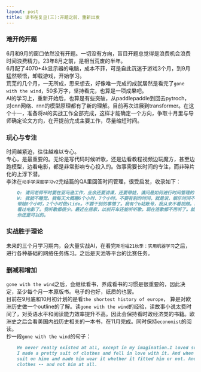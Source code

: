 ```yaml
---
layout: post
title: 读书在复旦(三):开题之前、重新出发
---
```


###  难开的开题
6月和9月的窗口依然没有开题。一切没有方向，盲目开题总觉得是浪费机会浪费时间浪费精力。23年8月之前，是相当荒废的半年。<br>
6月配了4070+4k显示器的电脑，成本不菲，可是自此沉迷于游戏3个月，到9月猛然顿悟，卸载游戏，开始学习。<br>
荒芜的几个月，一无所成，思来想去，好像唯一完成的成就居然是看完了`gone with the wind`，50多万字，坚持看完，也算是一项成果吧。<br>
AI的学习上，重新开始后，也算是有些突破，从paddlepaddle到回去pytroch，对cnn网络、rnn的模型原理都有了新的理解。目前再次进展到transformer。在这个十一，准备将ai的实战工作全部完成，这样才能确定一个方向，争取十月里与导师确定论文方向，在开提前完成主要工作，尽量缩短时间。


###  玩心与专注
时间越紧迫，往往越难以专心。<br>
专心，是最重要的。无论是写代码时候听歌，还是边看教程视频边玩魔方，甚至边跑模型，边看电影，都是非常影响专心投入的。做事需要长时间的专注，而非碎片化的上浮下潜。<br>
李沐在`动手学深度学习v2`完结篇的QA里回答时间管理，很受启发，收录如下：
```markdown
    Q: 请问老师平时要在亚马逊工作，业余还要讲课，还要带娃，请问是如何进行时间管理的？
    W: 我就不睡觉。我每天大概睡6个小时、7个小时。不要有别的时间，就是说，娱乐时间不要有了，每天上班8个小时，
    带娃8个小时，2个小时做slide。不要干别的事情了。我有个b站账号，我从来不看视频。我也不看电影，我很多年没
    看过电影了。我听歌都很少。最近在居家，以前开车还能听听歌，现在连歌都不用听了。就是说，你就不要干别的事情，
    你还是可以的。

```


### 实战胜于理论
未来的三个月学习期内，会大量实战AI，在看完`斯坦福21秋季：实用机器学习`之后，进行各种基础的网络任务练习。之后是天池等平台的比赛任务。


### 删减和增加
`gone with the wind`之后，会继续看书，养成看书的习惯是很重要的，因此决定，至少每个月一本原版书。电子的也好，纸质的也罢。<br>
目前在9月底和10月初计划的是看`the shortest history of europe`， 算是对欧洲历史做一个outline的了解。读`gone with the wind`的经验，读故事小说太费时间了，对英语水平和阅读能力效率提升不高。因此会保持看时政经济类的书籍。欧洲史之后会看美国内战历史相关的一本书，在11月完成。同时保持`economist`的阅读。<br>
抄一段`gone with the wind`的句子：
```markdown
    He never really existed at all, except in my imagination.I loved something I made up, something that's just as dead as Melly is. 
    I made a pretty suit of clothes and fell in love with it. And when Ashley came riding along, so handsome, so different, I put that
    suit on hime and made him wear it whether it fitted him or not. And I wouldn't see what he really was. I kept on loving the pretty
    clothes -- and not him at all.

```
